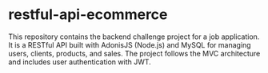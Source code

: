 # restful-api-ecommerce
This repository contains the backend challenge project for a job application. It is a RESTful API built with AdonisJS (Node.js) and MySQL for managing users, clients, products, and sales. The project follows the MVC architecture and includes user authentication with JWT.
